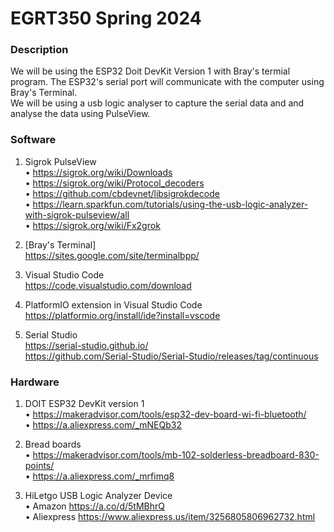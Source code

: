 # EGRT350 Spring 2024

### Description
We will be using the ESP32 Doit DevKit Version 1 with Bray's termial program.
The ESP32's serial port will communicate with the computer using Bray's Terminal.
<br>
We will be using a usb logic analyser to capture the serial data and and analyse the data using PulseView.

### Software
1) Sigrok PulseView <br>
&bull; https://sigrok.org/wiki/Downloads <br>
&bull; https://sigrok.org/wiki/Protocol_decoders <br>
&bull; https://github.com/cbdevnet/libsigrokdecode <br>
&bull; https://learn.sparkfun.com/tutorials/using-the-usb-logic-analyzer-with-sigrok-pulseview/all <br>
&bull; https://sigrok.org/wiki/Fx2grok <br>

2) [Bray's Terminal] <br>
https://sites.google.com/site/terminalbpp/ <br>

3) Visual Studio Code <br>
https://code.visualstudio.com/download <br>

4) PlatformIO extension in Visual Studio Code <br>
https://platformio.org/install/ide?install=vscode <br>

5) Serial Studio <br>
https://serial-studio.github.io/ <br>
https://github.com/Serial-Studio/Serial-Studio/releases/tag/continuous <br>

### Hardware
1) DOIT ESP32 DevKit version 1 <br>
&bull; https://makeradvisor.com/tools/esp32-dev-board-wi-fi-bluetooth/ <br>
&bull; https://a.aliexpress.com/_mNEQb32 <br>

2) Bread boards <br>
&bull; https://makeradvisor.com/tools/mb-102-solderless-breadboard-830-points/ <br>
&bull; https://a.aliexpress.com/_mrfimq8 <br>

3) HiLetgo USB Logic Analyzer Device <br>
&bull; Amazon https://a.co/d/5tMBhrQ  <br>
&bull; Aliexpress https://www.aliexpress.us/item/3256805806962732.html <br>


